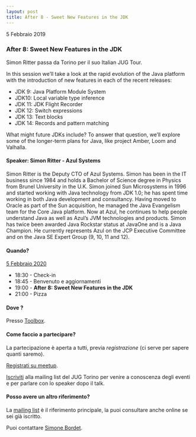 ```yaml
---
layout: post
title: After 8 - Sweet New Features in the JDK
---
```


5 Febbraio 2019

### After 8: Sweet New Features in the JDK

Simon Ritter passa da Torino per il suo Italian JUG Tour.

In this session we’ll take a look at the rapid evolution of the Java platform
with the introduction of new features in each of the recent releases:

* JDK 9: Java Platform Module System
* JDK10: Local variable type inference
* JDK 11: JDK Flight Recorder
* JDK 12: Switch expressions
* JDK 13: Text blocks
* JDK 14: Records and pattern matching

What might future JDKs include? To answer that question, we’ll explore
some of the longer-term plans for Java, like project Amber, Loom and Valhalla.

#### Speaker: Simon Ritter - Azul Systems

Simon Ritter is the Deputy CTO of Azul Systems. 
Simon has been in the IT business since 1984 and holds a Bachelor of Science 
degree in Physics from Brunel University in the U.K.
Simon joined Sun Microsystems in 1996 and started working with Java
technology from JDK 1.0; he has spent time working in both Java development 
and consultancy. Having moved to Oracle as part of the Sun acquisition, 
he managed the Java Evangelism team for the Core Java platform.
Now at Azul, he continues to help people understand Java as well as Azul’s 
JVM technologies and products. 
Simon has twice been awarded Java Rockstar status at JavaOne and is a Java Champion. 
He currently represents Azul on the JCP Executive Committee and on the 
Java SE Expert Group (9, 10, 11 and 12).

#### Quando?

<u>5 Febbraio 2020</u>

* 18:30 - Check-in
* 18:45 - Benvenuto e aggiornamenti
* 19:00 - **After 8: Sweet New Features in the JDK**
* 21:00 - Pizza

#### Dove ?

Presso [Toolbox](/places/toolbox/).

#### Come faccio a partecipare?

La partecipazione è aperta a tutti, previa *registrazione* (ci serve per sapere quanti saremo).

[Registrati su meetup](https://www.meetup.com/JUGTorino/events/267876393/).

[Iscriviti](/subscribe/) alla mailing list del JUG Torino per venire a conoscenza degli eventi e per parlare con lo speaker dopo il talk.

#### Posso avere un altro riferimento?

La [mailing list](https://groups.yahoo.com/groups/it-torino-java-jug) è il riferimento principale, la puoi consultare anche online se sei già iscritto.

Puoi contattare [Simone Bordet](/people/simonebordet/).
